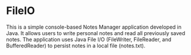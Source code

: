# FileIO
This is a simple console-based Notes Manager application developed in Java. It allows users to write personal notes and read all previously saved notes. The application uses Java File I/O (FileWriter, FileReader, and BufferedReader) to persist notes in a local file (notes.txt). 
